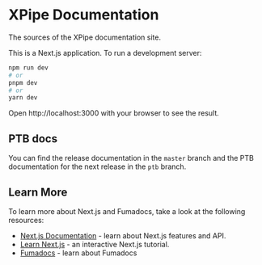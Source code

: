 # XPipe Documentation

The sources of the XPipe documentation site.

This is a Next.js application. To run a development server:

```bash
npm run dev
# or
pnpm dev
# or
yarn dev
```

Open http://localhost:3000 with your browser to see the result.

## PTB docs

You can find the release documentation in the `master` branch and the PTB documentation for the next release in the `ptb` branch.

## Learn More

To learn more about Next.js and Fumadocs, take a look at the following
resources:

- [Next.js Documentation](https://nextjs.org/docs) - learn about Next.js
  features and API.
- [Learn Next.js](https://nextjs.org/learn) - an interactive Next.js tutorial.
- [Fumadocs](https://fumadocs.vercel.app) - learn about Fumadocs
